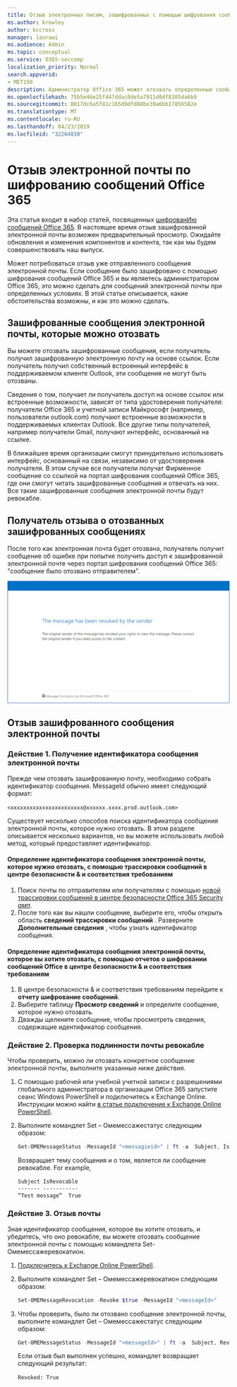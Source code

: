 ```yaml
---
title: Отзыв электронных писем, зашифрованных с помощью шифрования сообщений Office 365
ms.author: krowley
author: kccross
manager: laurawi
ms.audience: Admin
ms.topic: conceptual
ms.service: O365-seccomp
localization_priority: Normal
search.appverid:
- MET150
description: Администратор Office 365 может отозвать определенные сообщения электронной почты, зашифрованные с помощью шифрования сообщений Office 365.
ms.openlocfilehash: 75b5e46e25f447ddac0de5a7911d0df8385da6b9
ms.sourcegitcommit: 0017dc6a5f81c165d9dfd88be39a6bb17856582e
ms.translationtype: MT
ms.contentlocale: ru-RU
ms.lasthandoff: 04/23/2019
ms.locfileid: "32264830"
---
```

# <a name="office-365-message-encryption-email-revocation"></a>Отзыв электронной почты по шифрованию сообщений Office 365

Эта статья входит в набор статей, посвященных [шифрованИю сообщений Office 365](ome.md). В настоящее время отзыв зашифрованной электронной почты возможен предварительный просмотр. Ожидайте обновления и изменения компонентов и контента, так как мы будем совершенствовать наш выпуск.

Может потребоваться отзыв уже отправленного сообщения электронной почты. Если сообщение было зашифровано с помощью шифрования сообщений Office 365 и вы являетесь администратором Office 365, это можно сделать для сообщений электронной почты при определенных условиях. В этой статье описывается, какие обстоятельства возможны, и как это можно сделать.
  
## <a name="encrypted-emails-that-you-can-revoke"></a>Зашифрованные сообщения электронной почты, которые можно отозвать

Вы можете отозвать зашифрованные сообщения, если получатель получил зашифрованную электронную почту на основе ссылок. Если получатель получил собственный встроенный интерфейс в поддерживаемом клиенте Outlook, эти сообщения не могут быть отозваны.

Сведения о том, получает ли получатель доступ на основе ссылок или встроенные возможности, зависят от типа удостоверения получателя: получатели Office 365 и учетной записи Майкрософт (например, пользователи outlook.com) получают встроенные возможности в поддерживаемых клиентах Outlook. Все другие типы получателей, например получатели Gmail, получают интерфейс, основанный на ссылке.

В ближайшее время организации смогут принудительно использовать интерфейс, основанный на связи, независимо от удостоверения получателя. В этом случае все получатели получат Фирменное сообщение со ссылкой на портал шифрования сообщений Office 365, где они смогут читать зашифрованные сообщения и отвечать на них. Все такие зашифрованные сообщения электронной почты будут ревокабле.
  
## <a name="recipient-experience-for-revoked-encrypted-emails"></a>Получатель отзыва о отозванных зашифрованных сообщениях

После того как электронная почта будет отозвана, получатель получит сообщение об ошибке при попытке получить доступ к зашифрованной электронной почте через портал шифрования сообщений Office 365: "сообщение было отозвано отправителем".

![Снимок экрана, на котором показан отозванный зашифрованный адрес электронной почты.](media/revoked-encrypted-email.png)

## <a name="how-to-revoke-an-encrypted-email"></a>Отзыв зашифрованного сообщения электронной почты

### <a name="step-1-obtain-the-message-id-of-the-email"></a>Действие 1. Получение идентификатора сообщения электронной почты

Прежде чем отозвать зашифрованную почту, необходимо собрать идентификатор сообщения. MessageId обычно имеет следующий формат:

`<xxxxxxxxxxxxxxxxxxxxxxx@xxxxxx.xxxx.prod.outlook.com>`  

Существует несколько способов поиска идентификатора сообщения электронной почты, которое нужно отозвать. В этом разделе описывается несколько вариантов, но вы можете использовать любой метод, который предоставляет идентификатор.

#### <a name="to-identify-the-message-id-of-the-email-you-want-to-revoke-by-using-message-trace-in-the-security-amp-compliance-center"></a>Определение идентификатора сообщения электронной почты, которое нужно отозвать, с помощью трассировки сообщений в центре безопасности &amp; и соответствия требованиям

1. Поиск почты по отправителям или получателям с помощью [новой трассировки сообщений в центре безопасности Office 365 Security _амп_](https://blogs.technet.microsoft.com/exchange/2018/05/02/new-message-trace-in-office-365-security-compliance-center/).
2. После того как вы нашли сообщение, выберите его, чтобы открыть область **сведений трассировки сообщений** . Разверните **Дополнительные сведения** , чтобы узнать идентификатор сообщения.

#### <a name="to-identify-the-message-id-of-the-email-you-want-to-revoke-by-using-office-message-encryption-reports-in-the-security-amp-compliance-center"></a>Определение идентификатора сообщения электронной почты, которое вы хотите отозвать, с помощью отчетов о шифровании сообщений Office в центре безопасности &amp; и соответствия требованиям

1. В центре безопасности &amp; и соответствия требованиям перейдите к **отчету шифрование сообщений**.
2. Выберите таблицу **Просмотр сведений** и определите сообщение, которое нужно отозвать.
3. Дважды щелкните сообщение, чтобы просмотреть сведения, содержащие идентификатор сообщения.

### <a name="step-2-verify-that-the-mail-is-revocable"></a>Действие 2. Проверка подлинности почты ревокабле

Чтобы проверить, можно ли отозвать конкретное сообщение электронной почты, выполните указанные ниже действия.

1. С помощью рабочей или учебной учетной записи с разрешениями глобального администратора в организации Office 365 запустите сеанс Windows PowerShell и подключитесь к Exchange Online. Инструкции можно найти [в статье подключение к Exchange Online PowerShell](https://aka.ms/exopowershell).

2. Выполните командлет Set – Омемессажестатус следующим образом:
     ```powershell
     Get-OMEMessageStatus -MessageId "<messagieid>" | ft -a  Subject, IsRevocable
     ```

   Возвращает тему сообщения и о том, является ли сообщение ревокабле. For example,

     ```text
     Subject IsRevocable
     ------- -----------
     “Test message”  True
     ```

### <a name="step-3-revoke-the-mail"></a>Действие 3. Отзыв почты  

Зная идентификатор сообщения, которое вы хотите отозвать, и убедитесь, что оно ревокабле, вы можете отозвать сообщение электронной почты с помощью командлета Set-Омемессажеревокатион.

1. [Подключитесь к Exchange Online PowerShell](https://aka.ms/exopowershell).

2. Выполните командлет Set – Омемессажеревокатион следующим образом:

    ```powershell
    Set-OMEMessageRevocation -Revoke $true -MessageId "<messageId>"
    ```

3. Чтобы проверить, было ли отозвано сообщение электронной почты, выполните командлет Get – Омемессажестатус следующим образом:

    ```powershell
    Get-OMEMessageStatus -MessageId "<messageId>" | ft -a  Subject, Revoked
    ```  
    Если отзыв был выполнен успешно, командлет возвращает следующий результат:  

    `Revoked: True`
